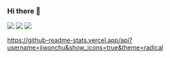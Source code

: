 ### Hi there 👋

<!--
**jiwonchu/jiwonchu** is a ✨ _special_ ✨ repository because its `README.md` (this file) appears on your GitHub profile.

Here are some ideas to get you started:

- 🔭 I’m currently working on ...
- 🌱 I’m currently learning ...
- 👯 I’m looking to collaborate on ...
- 🤔 I’m looking for help with ...
- 💬 Ask me about ...
- 📫 How to reach me: ...
- 😄 Pronouns: ...
- ⚡ Fun fact: ...
-->



<img src="https://img.shields.io/badge/HTML5-E34F26?style=flat-square&logo=html5.svg&logoColor=white"/></a>
<img src="https://img.shields.io/badge/CSS-1572B6?style=flat-square&logo=css3.svg&logoColor=white"/></a>
<img src="https://img.shields.io/badge/JS-F7DF1E?style=flat-square&logo=javascript.svg&logoColor=white"/></a>


https://github-readme-stats.vercel.app/api?username=jiwonchu&show_icons=true&theme=radical
